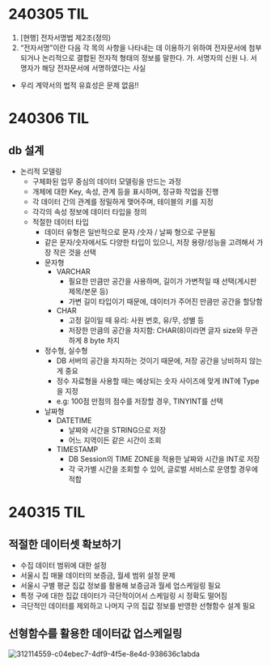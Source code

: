 # 240305 TIL
1. [현행] 전자서명법 제2조(정의)
2. “전자서명”이란 다음 각 목의 사항을 나타내는 데 이용하기 위하여 전자문서에 첨부되거나 논리적으로 결합된 전자적 형태의 정보를 말한다.
가. 서명자의 신원
나. 서명자가 해당 전자문서에 서명하였다는 사실
- 우리 계약서의 법적 유효성은 문제 없음!!


# 240306 TIL
## db 설계
- 논리적 모델링
    - 구체화된 업무 중심의 데이터 모델링을 만드는 과정
    - 개체에 대한 Key, 속성, 관계 등을 표시하며, 정규화 작업을 진행
    - 각 데이터 간의 관계를 정밀하게 맺어주며, 테이블의 키를 지정
    - 각각의 속성 정보에 데이터 타입을 정의
    - 적절한 데이터 타입
        - 데이터 유형은 일반적으로 문자 /숫자 / 날짜 형으로 구분됨
        - 같은 문자/숫자에서도 다양한 타입이 있으니, 저장 용량/성능을 고려해서 가장 작은 것을 선택
        - 문자형
            - VARCHAR
                - 필요한 만큼만 공간을 사용하며, 길이가 가변적일 때 선택(게시판 제목/본문 등)
                - 가변 길이 타입이기 때문에, 데이터가 주어진 만큼만 공간을 할당함
            - CHAR
                - 고정 길이일 때 유리: 사원 번호, 유/무, 성별 등
                - 저장한 만큼의 공간을 차지함: CHAR(8)이라면 글자 size와 무관하게 8 byte 차지
        - 정수형, 실수형
            - DB 서버의 공간을 차지하는 것이기 때문에, 저장 공간을 낭비하지 않는 게 중요
            - 정수 자료형을 사용할 때는 예상되는 숫자 사이즈에 맞게 INT에 Type을 지정
            - e.g: 100점 만점의 점수를 저장할 경우, TINYINT를 선택
        - 날짜형
            - DATETIME
                - 날짜와 시간을 STRING으로 저장
                - 어느 지역이든 같은 시간이 조회
            - TIMESTAMP
                - DB Session의 TIME ZONE을 적용한 날짜와 시간을 INT로 저장
                - 각 국가별 시간을 조회할 수 있어, 글로벌 서비스로 운영할 경우에 적합


# 240315 TIL
## 적절한 데이터셋 확보하기
- 수집 데이터 범위에 대한 설정
- 서울시 집 매물 데이터의 보증금, 월세 범위 설정 문제
- 서울시 구별 평균 집값 정보를 활용해 보증금과 월세 업스케일링 필요
- 특정 구에 대한 집값 데이터가 극단적이어서 스케일링 시 정확도 떨어짐
- 극단적인 데이터를 제외하고 나머지 구의 집값 정보를 반영한 선형함수 설계 필요

## 선형함수를 활용한 데이터값 업스케일링
![312114559-c04ebec7-4df9-4f5e-8e4d-938636c1abda](/uploads/aa631300d4913daeab14712833a6f4f5/312114559-c04ebec7-4df9-4f5e-8e4d-938636c1abda.jpg)
